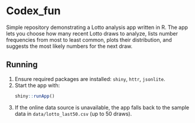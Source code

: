 # Codex_fun

Simple repository demonstrating a Lotto analysis app written in R. The app lets you choose how many recent Lotto draws to analyze, lists number frequencies from most to least common, plots their distribution, and suggests the most likely numbers for the next draw.

## Running

1. Ensure required packages are installed: `shiny`, `httr`, `jsonlite`.
2. Start the app with:
   ```r
   shiny::runApp()
   ```
3. If the online data source is unavailable, the app falls back to the sample data in `data/lotto_last50.csv` (up to 50 draws).
